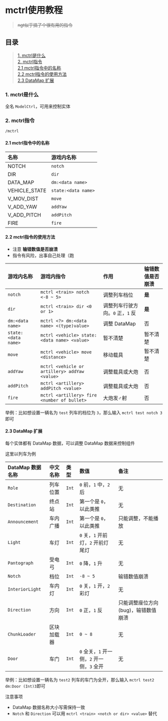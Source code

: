 # mctrl使用教程
> ~~ngt似乎搞了个很有用的指令~~

## 目录
> [1. mctrl是什么](#1-mctrl是什么)  
> [2. mctrl指令](#2-mctrl指令)  
> [2.1 mctrl指令中的名称](#21-mctrl指令中的名称)  
> [2.2 mctrl指令的使用方法](#22-mctrl指令的使用方法)  
> [2.3 DataMap 扩展](#23-datamap-扩展)

### 1. mctrl是什么
全名 `ModelCtrl`，可用来控制实体

### 2. mctrl指令

`/mctrl`

#### 2.1 mctrl指令中的名称
名称 | 游戏内名称
:-- | :--
NOTCH | `notch`
DIR | `dir`
DATA_MAP | `dm:<data name>`
VEHICLE_STATE | `state:<data name>`
V_MOV_DIST | `move`
V_ADD_YAW | `addYaw`
V_ADD_PITCH | `addPitch`
FIRE | `fire`

#### 2.2 mctrl指令的使用方法

- 注意 **输错数值是否崩溃**
- 指令有风险，出事自己处理（跑

游戏内名称 | 游戏内指令 | 作用 | 输错数值是否崩溃
:-- | :-- | :-- | :--
`notch` | `mctrl <train> notch <-8 ~ 5>` | 调整列车档位 | **是**
`dir` | `mctrl <train> dir <0 or 1>` | 调整列车行驶方向。`0` 正，`1` 反 | **是**
`dm:<data name>` | `mctrl <?> dm:<data name> <(type)value>` | 调整 DataMap | 否
`state:<data name>` | `mctrl <vehicle> state:<data name> <value>` | 暂不清楚 | 暂不清楚
`move` | `mctrl <vehicle> move <distance>` | 移动载具 | 暂不清楚
`addYaw` | `mctrl <vehicle or artillery> addYaw <value>` | 调整载具或大炮 | 否
`addPitch` | `mctrl <artillery> addPitch <value>` | 调整载具或大炮 | 否
`fire` | `mctrl <artillery> fire <number of bullet>` | 大炮发♂射 | 否

举例：比如想设置一辆名为 `test` 列车的档位为 `3`，那么输入 `mctrl test notch 3` 即可

#### 2.3 DataMap 扩展

每个实体都有 DataMap 数据，可以调整 DataMap 数据来控制组件

这里以列车为例

DataMap 数据名称 | 中文名称 | 类型 | 数值 | 备注
:-- | :-- | :-- | :-- | :--
`Role` | 列车位置 | `Int` | `0` 前，`1` 中，`2` 后 | 无
`Destination` | 终点站 | `Int` | 第一个是 `0`，以此类推 | 无
`Announcement` | 车内广播 | `Int` | 第一个是 `0`，以此类推 | 只能调整，不能播放
`Light` | 车灯 | `Int` | `0` 关，`1` 开前灯，`2` 开前灯尾灯 | 无
`Pantograph` | 受电弓 | `Int` | `0` 降，`1` 升 | 无
`Notch` | 档位 | `Int` | `-8 ~ 5` | 输错数值崩溃
`InteriorLight` | 车内灯 | `Int` | `0` 关，`1` 开，`2` 彩灯 | 无
`Direction` | 方向 | `Int` | `0` 正，`1` 反 | 只能调整座位方向 (bug)，输错数值崩溃
`ChunkLoader` | 区块加载器 | `Int` | `0 ~ 8` | 无
`Door` | 车门 | `Int` | `0` 全关，`1` 开一侧，`2` 开一侧，`3` 全开 | 无

举例：比如想设置一辆名为 `test2` 列车的车门为全开，那么输入 `mctrl test2 dm:Door (Int)3`即可

注意事项
- DataMap 数据名称大小写需保持一致
- `Notch` 和 `Direction` 可以用 `mctrl <train> <notch or dir> <value>` 替代
